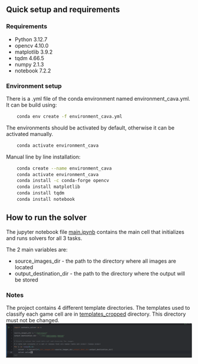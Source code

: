 ## Quick setup and requirements

### Requirements
- Python 3.12.7
- opencv 4.10.0
- matplotlib 3.9.2
- tqdm 4.66.5
- numpy 2.1.3
- notebook 7.2.2

### Environment setup

There is a .yml file of the conda environment named environment_cava.yml.
It can be build using:

```bash
    conda env create -f environment_cava.yml
```

The environments should be activated by default, otherwise it can be activated manually.

```bash
    conda activate environment_cava
```

Manual line by line installation:

```bash
    conda create --name environment_cava 
    conda activate environment_cava 
    conda install -c conda-forge opencv 
    conda install matplotlib 
    conda install tqdm 
    conda install notebook 
```

## How to run the solver

The jupyter notebook file [main.ipynb](./main.ipynb) contains the main cell that initializes and runs solvers for all 3 tasks.

The 2 main variables are:
 - source_images_dir  - the path to the directory where all images are located
 - output_destination_dir - the path to the directory where the output will be stored

### Notes
The project contains 4 different template directories. The templates used to classify each game cell are in [templates_cropped](./templates_cropped) directory. This directory must not be changed.
![Notebook Screenshot](./readme_resources/notebook_ss.png)